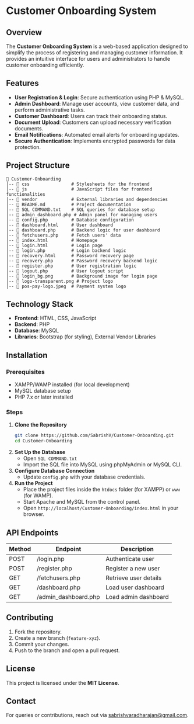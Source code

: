 # Customer Onboarding System

## Overview
The **Customer Onboarding System** is a web-based application designed to simplify the process of registering and managing customer information. It provides an intuitive interface for users and administrators to handle customer onboarding efficiently.

## Features
- **User Registration & Login**: Secure authentication using PHP & MySQL.
- **Admin Dashboard**: Manage user accounts, view customer data, and perform administrative tasks.
- **Customer Dashboard**: Users can track their onboarding status.
- **Document Upload**: Customers can upload necessary verification documents.
- **Email Notifications**: Automated email alerts for onboarding updates.
- **Secure Authentication**: Implements encrypted passwords for data protection.

## Project Structure
```
📂 Customer-Onboarding
│-- 📂 css                # Stylesheets for the frontend
│-- 📂 js                 # JavaScript files for frontend functionalities
│-- 📂 vendor             # External libraries and dependencies
│-- 📜 README.md          # Project documentation
│-- 📜 SQL COMMAND.txt    # SQL queries for database setup
│-- 📜 admin_dashboard.php # Admin panel for managing users
│-- 📜 config.php         # Database configuration
│-- 📜 dashboard.html     # User dashboard
│-- 📜 dashboard.php      # Backend logic for user dashboard
│-- 📜 fetchusers.php     # Fetch users' data
│-- 📜 index.html         # Homepage
│-- 📜 login.html         # Login page
│-- 📜 login.php          # Login backend logic
│-- 📜 recovery.html      # Password recovery page
│-- 📜 recovery.php       # Password recovery backend logic
│-- 📜 register.php       # User registration logic
│-- 📜 logout.php         # User logout script
│-- 📜 login_bg.png       # Background image for login page
│-- 📜 logo-transparent.png # Project logo
│-- 📜 pos-pay-logo.jpeg  # Payment system logo
```

## Technology Stack
- **Frontend**: HTML, CSS, JavaScript
- **Backend**: PHP
- **Database**: MySQL
- **Libraries**: Bootstrap (for styling), External Vendor Libraries

## Installation
### Prerequisites
- XAMPP/WAMP installed (for local development)
- MySQL database setup
- PHP 7.x or later installed

### Steps
1. **Clone the Repository**
   ```sh
   git clone https://github.com/SabrishV/Customer-Onboarding.git
   cd Customer-Onboarding
   ```
2. **Set Up the Database**
   - Open `SQL COMMAND.txt`
   - Import the SQL file into MySQL using phpMyAdmin or MySQL CLI.
3. **Configure Database Connection**
   - Update `config.php` with your database credentials.
4. **Run the Project**
   - Place the project files inside the `htdocs` folder (for XAMPP) or `www` (for WAMP).
   - Start Apache and MySQL from the control panel.
   - Open `http://localhost/Customer-Onboarding/index.html` in your browser.

## API Endpoints
| Method | Endpoint | Description |
|--------|----------|-------------|
| POST   | /login.php | Authenticate user |
| POST   | /register.php | Register a new user |
| GET    | /fetchusers.php | Retrieve user details |
| GET    | /dashboard.php | Load user dashboard |
| GET    | /admin_dashboard.php | Load admin dashboard |

## Contributing
1. Fork the repository.
2. Create a new branch (`feature-xyz`).
3. Commit your changes.
4. Push to the branch and open a pull request.

## License
This project is licensed under the **MIT License**.

## Contact
For queries or contributions, reach out via [sabrishvaradharajan@gmail.com](mailto:sabrishvaradharajan@gmail.com).
